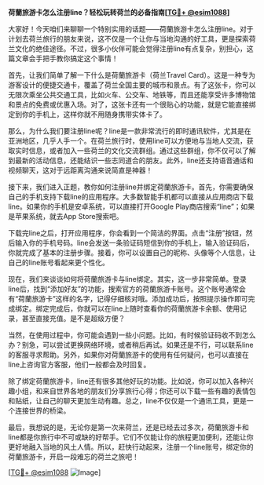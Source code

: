 **荷蘭旅游卡怎么注册line？轻松玩转荷兰的必备指南[[TG💪+ @esim1088](https://t.me/s/esim1088)]**

大家好！今天咱们来聊聊一个特别实用的话题——荷蘭旅游卡怎么注册line。对于计划去荷兰旅行的朋友来说，这不仅是一个让你与当地沟通的好工具，更是探索荷兰文化的绝佳途径。不过，很多小伙伴可能会觉得注册line有点复杂，别担心，这篇文章会手把手教你搞定这个事情！

首先，让我们简单了解一下什么是荷蘭旅游卡（荷兰Travel Card）。这是一种专为游客设计的便捷交通卡，覆盖了荷兰全国主要的城市和景点。有了这张卡，你可以无限次乘坐公共交通工具，比如火车、公交车、地铁等，而且还能享受许多博物馆和景点的免费或优惠入场。对了，这张卡还有一个很贴心的功能，就是它能直接绑定到你的手机上，这样你就不用随身携带实体卡了。

那么，为什么我们要注册line呢？line是一款非常流行的即时通讯软件，尤其是在亚洲地区，几乎人手一个。在荷兰旅行时，使用line可以方便地与当地人交流，获取实时信息，或者加入一些荷兰的文化交流群组。通过这些群组，你不仅可以了解到最新的活动信息，还能结识一些志同道合的朋友。此外，line还支持语音通话和视频聊天，这对于远距离沟通来说简直是神器！

接下来，我们进入正题，教你如何注册line并绑定荷蘭旅游卡。首先，你需要确保自己的手机支持下载line的应用程序。大多数智能手机都可以直接从应用商店下载line。如果你的手机是安卓系统，可以直接打开Google Play商店搜索“line”；如果是苹果系统，就去App Store搜索吧。

下载完line之后，打开应用程序，你会看到一个简洁的界面。点击“注册”按钮，然后输入你的手机号码。line会发送一条验证码短信到你的手机上，输入验证码后，你就完成了基本的注册步骤。接着，你可以设置自己的昵称、头像等个人信息，让自己的line账号看起来更个性化。

现在，我们来谈谈如何将荷蘭旅游卡与line绑定。其实，这一步非常简单。登录line后，找到“添加好友”的功能，搜索官方的荷蘭旅游卡账号。这个账号通常会有“荷蘭旅游卡”这样的名字，记得仔细核对哦。添加成功后，按照提示操作即可完成绑定。绑定完成后，你就可以在line上随时查看你的荷蘭旅游卡余额、使用记录，甚至直接充值。是不是超级方便？

当然，在使用过程中，你可能会遇到一些小问题。比如，有时候验证码收不到怎么办？别急，可以尝试更换网络环境，或者稍后再试。如果还是不行，可以联系line的客服寻求帮助。另外，如果你对荷蘭旅游卡的使用有任何疑问，也可以直接在line上咨询官方客服，他们一般都会及时回复。

除了绑定荷蘭旅游卡，line还有很多其他好玩的功能。比如说，你可以加入各种兴趣小组，和来自世界各地的朋友们分享旅行心得；你还可以下载一些有趣的表情包和贴纸，让自己的聊天更加生动有趣。总之，line不仅仅是一个通讯工具，更是一个连接世界的桥梁。

最后，我想说的是，无论你是第一次来荷兰，还是已经去过多次，荷蘭旅游卡和line都是你旅行中不可或缺的好帮手。它们不仅能让你的旅程更加便利，还能让你更好地融入当地的风土人情。所以，赶快行动起来，注册一个line账号，绑定你的荷蘭旅游卡，开启一段难忘的荷兰之旅吧！

[[TG💪+ @esim1088](https://t.me/s/esim1088) ![Image](https://i.postimg.cc/4NQfJmqS/Snipaste-2025-05-13-00-14-12.png)]